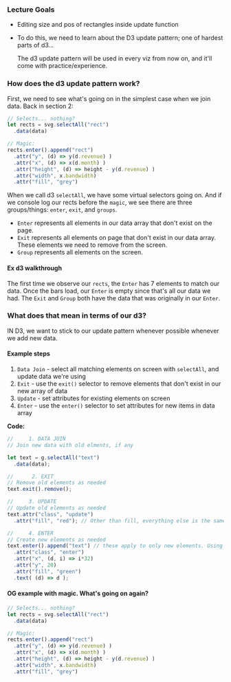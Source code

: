 ### Lecture Goals

* Editing size and pos of rectangles inside update function
* To do this, we need to learn about the D3 update pattern; one of hardest parts of d3...

  The d3 update pattern will be used in every viz from now on, and it'll come with practice/experience.

### How does the d3 update pattern work?

First, we need to see what's going on in the simplest case when we join data. Back in section 2:
```js
// Selects... nothing?
let rects = svg.selectAll("rect")
  .data(data)

// Magic:
rects.enter().append("rect")
  .attr("y", (d) => y(d.revenue) )
  .attr("x", (d) => x(d.month) )
  .attr("height", (d) => height - y(d.revenue) )
  .attr("width", x.bandwidth)
  .attr("fill", "grey")

```

When we call d3 `selectAll`, we have some virtual selectors going on. And if we console log our rects before the `magic`, we see there are three groups/things: `enter`, `exit`, and `groups`.

  * `Enter` represents all elements in our data array that don't exist on the page.
  * `Exit` represents all elements on page that don't exist in our data array. These elements we need to remove from the screen.
  * `Group` represents all elements on the screen.

#### Ex d3 walkthrough

The first time we observe our `rects`, the `Enter` has 7 elements to match our data.
Once the bars load, our `Enter` is empty since that's all our data we had. The `Exit` and `Group` both have the data that was originally in our `Enter`.


### What does that mean in terms of our d3? 
IN D3, we want to stick to our update pattern whenever possible whenever we add new data.

#### Example steps
1. `Data Join` - select all matching elements on screen with `selectAll`, and update data we're using
2. `Exit` - use the `exit()` selector to remove elements that don't exist in our new array of data
3. `Update` - set attributes for existing elements on screen
4. `Enter` - use the `enter()` selector to set attributes for new items in data array

**Code:**

```js
//     1. DATA JOIN
// Join new data with old elments, if any

let text = g.selectAll("text")
  .data(data);

//      2. EXIT
// Remove old elements as needed
text.exit().remove();

//     3. UPDATE
// Update old elements as needed
text.attr("class", "update")
  .attr("fill", "red"); // Other than fill, everything else is the same

//     4. ENTER
// Create new elements as needed
text.enter().append("text") // these apply to only new elements. Using append to add new stuff.
  .attr("class", "enter")
  .attr("x", (d, i) => i*32)
  .attr("y", 20)
  .attr("fill", "green")
  .text( (d) => d );

```

#### OG example with magic. What's going on again?

```js
// Selects... nothing?
let rects = svg.selectAll("rect")
  .data(data)

// Magic:
rects.enter().append("rect")
  .attr("y", (d) => y(d.revenue) )
  .attr("x", (d) => x(d.month) )
  .attr("height", (d) => height - y(d.revenue) )
  .attr("width", x.bandwidth)
  .attr("fill", "grey")

```